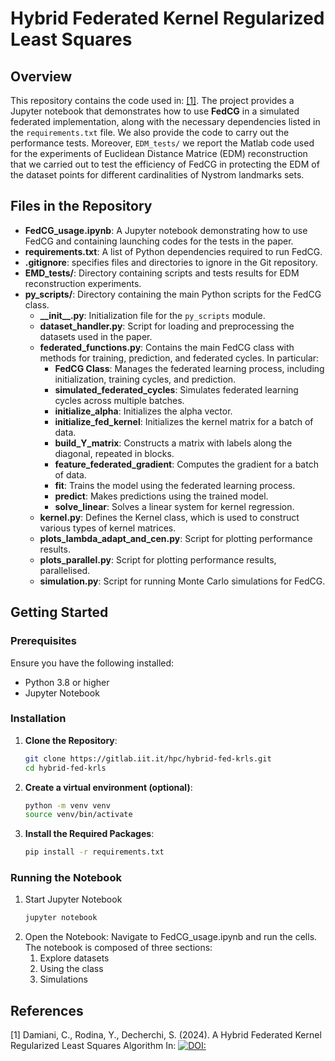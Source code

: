# Hybrid Federated Kernel Regularized Least Squares


## Overview
This repository contains the code used in: [[1]](#1). The project provides a Jupyter notebook that demonstrates how to use **FedCG** in a simulated federated implementation, along with the necessary dependencies listed in the `requirements.txt` file. We also provide the code to carry out the performance tests. Moreover, `EDM_tests/` we report the Matlab code used for the experiments of Euclidean Distance Matrice (EDM) reconstruction that we carried out to test the efficiency of FedCG in protecting the EDM of the dataset points for different cardinalities of Nystrom landmarks sets. 

## Files in the Repository
- **FedCG_usage.ipynb**: A Jupyter notebook demonstrating how to use FedCG and containing launching codes for the tests in the paper.
- **requirements.txt**: A list of Python dependencies required to run FedCG.
- **.gitignore**: specifies files and directories to ignore in the Git repository.
- **EMD_tests/**: Directory containing scripts and tests results for EDM reconstruction experiments.
- **py_scripts/**: Directory containing the main Python scripts for the FedCG class.
  - **\_\_init\_\_.py**: Initialization file for the `py_scripts` module.
  - **dataset_handler.py**: Script for loading and preprocessing the datasets used in the paper.
   - **federated_functions.py**: Contains the main FedCG class with methods for training, prediction, and federated cycles. In particular: 
      - **FedCG Class**: Manages the federated learning process, including initialization, training cycles, and prediction. 
      - **simulated_federated_cycles**: Simulates federated learning cycles across multiple batches.
      - **initialize_alpha**: Initializes the alpha vector.
      - **initialize_fed_kernel**: Initializes the kernel matrix for a batch of data.
      - **build_Y_matrix**: Constructs a matrix with labels along the diagonal, repeated in blocks.
      - **feature_federated_gradient**: Computes the gradient for a batch of data.
      - **fit**: Trains the model using the federated learning process.
      - **predict**: Makes predictions using the trained model.
      - **solve_linear**: Solves a linear system for kernel regression.
  - **kernel.py**: Defines the Kernel class, which is used to construct various types of kernel matrices.
  - **plots_lambda_adapt_and_cen.py**: Script for plotting performance results.
  - **plots_parallel.py**: Script for plotting performance results, parallelised. 
  - **simulation.py**: Script for running Monte Carlo simulations for FedCG.


## Getting Started

### Prerequisites
Ensure you have the following installed:
- Python 3.8 or higher
- Jupyter Notebook

### Installation

1. **Clone the Repository**:
   ```sh
   git clone https://gitlab.iit.it/hpc/hybrid-fed-krls.git
   cd hybrid-fed-krls

2. **Create a virtual environment (optional)**:
    ```sh
   python -m venv venv
   source venv/bin/activate

3. **Install the Required Packages**:

    ```sh
   pip install -r requirements.txt

### Running the Notebook

1. Start Jupyter Notebook
    ```sh
    jupyter notebook

2. Open the Notebook:
Navigate to FedCG_usage.ipynb and run the cells. The notebook is composed of three sections:
   1. Explore datasets
   2. Using the class 
   3. Simulations




## References
<a id="1">[1]</a> 
Damiani, C., Rodina, Y., Decherchi, S. (2024). 
A Hybrid Federated Kernel Regularized Least Squares Algorithm
In:
[![DOI:](https://)](https://doi.org/)
